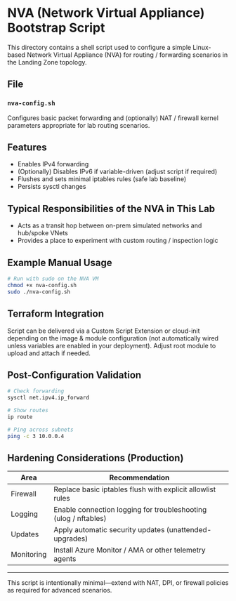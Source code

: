 # NVA (Network Virtual Appliance) Bootstrap Script

This directory contains a shell script used to configure a simple Linux-based Network Virtual Appliance (NVA) for routing / forwarding scenarios in the Landing Zone topology.

## File

### `nva-config.sh`
Configures basic packet forwarding and (optionally) NAT / firewall kernel parameters appropriate for lab routing scenarios.

## Features
- Enables IPv4 forwarding
- (Optionally) Disables IPv6 if variable-driven (adjust script if required)
- Flushes and sets minimal iptables rules (safe lab baseline)
- Persists sysctl changes

## Typical Responsibilities of the NVA in This Lab
- Acts as a transit hop between on-prem simulated networks and hub/spoke VNets
- Provides a place to experiment with custom routing / inspection logic

## Example Manual Usage
```bash
# Run with sudo on the NVA VM
chmod +x nva-config.sh
sudo ./nva-config.sh
```

## Terraform Integration
Script can be delivered via a Custom Script Extension or cloud-init depending on the image & module configuration (not automatically wired unless variables are enabled in your deployment). Adjust root module to upload and attach if needed.

## Post-Configuration Validation
```bash
# Check forwarding
sysctl net.ipv4.ip_forward

# Show routes
ip route

# Ping across subnets
ping -c 3 10.0.0.4
```

## Hardening Considerations (Production)
| Area | Recommendation |
|------|---------------|
| Firewall | Replace basic iptables flush with explicit allowlist rules |
| Logging | Enable connection logging for troubleshooting (ulog / nftables) |
| Updates | Apply automatic security updates (unattended-upgrades) |
| Monitoring | Install Azure Monitor / AMA or other telemetry agents |

---
This script is intentionally minimal—extend with NAT, DPI, or firewall policies as required for advanced scenarios.
